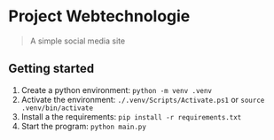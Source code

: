 # Project Webtechnologie

> A simple social media site

## Getting started

1. Create a python environment: `python -m venv .venv`
2. Activate the environment: `./.venv/Scripts/Activate.ps1` or `source .venv/bin/activate`
3. Install a the requirements: `pip install -r requirements.txt`
4. Start the program: `python main.py`
